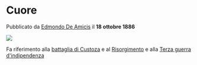 # Cuore
Pubblicato da [Edmondo De Amicis](../autori/Edmondo%20De%20Amicis.md) il **18 ottobre 1886**

![](https://upload.wikimedia.org/wikipedia/commons/thumb/1/17/Cuore_-_front_matter.jpg/220px-Cuore_-_front_matter.jpg)

Fa riferimento alla [battaglia di Custoza](../eventi/battaglia%20di%20Custoza.md)
e al [Risorgimento](../eventi/Risorgimento.md) e alla [Terza guerra d'indipendenza](../eventi/Terza%20guerra%20d'indipendenza.md)